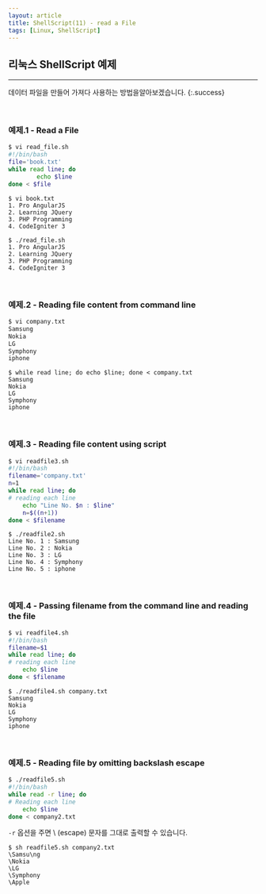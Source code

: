 ```yaml
---
layout: article
title: ShellScript(11) - read a File
tags: [Linux, ShellScript]
---
```


## 리눅스 ShellScript 예제
---

데이터 파일을 만들어 가져다 사용하는 방법을알아보겠습니다.
{:.success}


<br>

### 예제.1 - Read a File

``` bash
$ vi read_file.sh
#!/bin/bash
file='book.txt'
while read line; do
        echo $line
done < $file
```
```
$ vi book.txt
1. Pro AngularJS
2. Learning JQuery
3. PHP Programming
4. CodeIgniter 3
```
```
$ ./read_file.sh
1. Pro AngularJS
2. Learning JQuery
3. PHP Programming
4. CodeIgniter 3
```
<br>

### 예제.2 - Reading file content from command line

```bash
$ vi company.txt
Samsung
Nokia
LG
Symphony
iphone
```
```
$ while read line; do echo $line; done < company.txt
Samsung
Nokia
LG
Symphony
iphone
```
<br>

### 예제.3 - Reading file content using script

```bash
$ vi readfile3.sh
#!/bin/bash
filename='company.txt'
n=1
while read line; do
# reading each line
    echo "Line No. $n : $line"
    n=$((n+1))
done < $filename
```
```
$ ./readfile2.sh
Line No. 1 : Samsung
Line No. 2 : Nokia
Line No. 3 : LG
Line No. 4 : Symphony
Line No. 5 : iphone
```
<br>

### 예제.4 - Passing filename from the command line and reading the file

``` bash
$ vi readfile4.sh
#!/bin/bash
filename=$1
while read line; do
# reading each line
    echo $line
done < $filename
```
```
$ ./readfile4.sh company.txt
Samsung
Nokia
LG
Symphony
iphone
```
<br>

### 예제.5 - Reading file by omitting backslash escape

``` bash
$ ./readfile5.sh
#!/bin/bash
while read -r line; do
# Reading each line
    echo $line
done < company2.txt
```

`-r` 옵션을 주면 \ (escape) 문자를 그대로 출력할 수 있습니다.

```
$ sh readfile5.sh company2.txt
\Samsu\ng
\Nokia
\LG
\Symphony
\Apple
```
